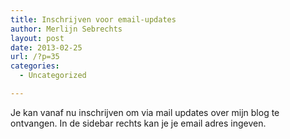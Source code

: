 ```yaml
---
title: Inschrijven voor email-updates
author: Merlijn Sebrechts
layout: post
date: 2013-02-25
url: /?p=35
categories:
  - Uncategorized

---
```

Je kan vanaf nu inschrijven om via mail updates over mijn blog te ontvangen. In de sidebar rechts kan je je email adres ingeven.